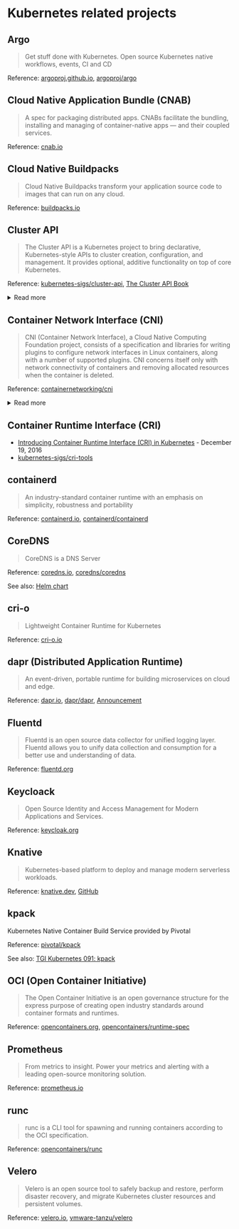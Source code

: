 # Kubernetes related projects

## Argo

> Get stuff done with Kubernetes. Open source Kubernetes native workflows, events, CI and CD

Reference: [argoproj.github.io](https://argoproj.github.io/), [argoproj/argo](https://github.com/argoproj/argo)

## Cloud Native Application Bundle (CNAB)

>  A spec for packaging distributed apps. CNABs facilitate the bundling, installing and managing of container-native apps — and their coupled services.

Reference: [cnab.io](https://cnab.io/)

## Cloud Native Buildpacks

> Cloud Native Buildpacks transform your application source code to images that can run on any cloud. 

Reference: [buildpacks.io](https://buildpacks.io/)

## Cluster API

> The Cluster API is a Kubernetes project to bring declarative, Kubernetes-style APIs to cluster creation, configuration, and management. It provides optional, additive functionality on top of core Kubernetes.

Reference: [kubernetes-sigs/cluster-api](https://github.com/kubernetes-sigs/cluster-api), [The Cluster API Book](https://cluster-api.sigs.k8s.io/)

<details>
  <summary>Read more</summary>
 
  - [Tanzu - The What and the Why of the Cluster API](https://tanzu.vmware.com/content/blog/the-what-and-the-why-of-the-cluster-api) - Mar-14 '19
  - [CNCF Webinar - Commoditise Kubernetes with cluster-api](https://www.cncf.io/webinars/commoditise-kubernetes-with-cluster-api/) - Jun-26 '20
</details>

## Container Network Interface (CNI)

> CNI (Container Network Interface), a Cloud Native Computing Foundation project, consists of a specification and libraries for writing plugins to configure network interfaces in Linux containers, along with a number of supported plugins. CNI concerns itself only with network connectivity of containers and removing allocated resources when the container is deleted.

Reference: [containernetworking/cni](https://github.com/containernetworking/cni)

<details>
  <summary>Read more</summary>
 
  - [containernetworking/plugins](https://github.com/containernetworking/plugins)
  - `kubeadmin` uses CNI as the default network interface mechanism since v1.6.0.
  - [CNCF Blog - CNCF Hosts Container Networking Interface (CNI)](https://www.cncf.io/blog/2017/05/23/cncf-hosts-container-networking-interface-cni/) - May-23 '17
  - [SlideShare - Introduction to the Container Network Interface (CNI)](https://www.slideshare.net/weaveworks/introduction-to-the-container-network-interface-cni) - Sep-01 '17
  - Sample of configuration file:
  
  ```json
  {
    "cniVersion": "0.2.0",
    "name": "mynet",
    "type": "bridge",
    "bridge": "cni0",
    "isGateway": true,
    "ipMasq": true,
    "ipam": {
      "type": "host-local",
      "subnet": "10.22.0.0/16",
      "routes": [
        { "dst": "0.0.0.0/0" }
      ]
    }
  }
  ```
  
</details>

## Container Runtime Interface (CRI)

- [Introducing Container Runtime Interface (CRI) in Kubernetes](https://kubernetes.io/blog/2016/12/container-runtime-interface-cri-in-kubernetes/) - December 19, 2016
- [kubernetes-sigs/cri-tools](https://github.com/kubernetes-sigs/cri-tools)

## containerd

> An industry-standard container runtime with an emphasis on simplicity, robustness and portability

Reference: [containerd.io](https://containerd.io/), [containerd/containerd](https://github.com/containerd/containerd)

## CoreDNS

> CoreDNS is a DNS Server

Reference: [coredns.io](https://coredns.io/), [coredns/coredns](https://github.com/coredns/coredns)

See also: [Helm chart](https://hub.helm.sh/charts/stable/coredns)

## cri-o

> Lightweight Container Runtime for Kubernetes

Reference: [cri-o.io](https://cri-o.io/)

## dapr (Distributed Application Runtime)

> An event-driven, portable runtime for building microservices on cloud and edge.

Reference: [dapr.io](https://dapr.io/), [dapr/dapr](https://github.com/dapr/dapr), [Announcement](https://cloudblogs.microsoft.com/opensource/2019/10/16/announcing-dapr-open-source-project-build-microservice-applications/)

## Fluentd

>  Fluentd is an open source data collector for unified logging layer. Fluentd allows you to unify data collection and consumption for a better use and understanding of data.

Reference: [fluentd.org](https://www.fluentd.org/)

## Keycloack

> Open Source Identity and Access Management for Modern Applications and Services.

Reference: [keycloak.org](https://www.keycloak.org/)

## Knative

> Kubernetes-based platform to deploy and manage modern serverless workloads.

Reference: [knative.dev](https://knative.dev/), [GitHub](https://github.com/knative)

## kpack

Kubernetes Native Container Build Service provided by Pivotal

Reference: [pivotal/kpack](https://github.com/pivotal/kpack)

See also: [TGI Kubernetes 091: kpack](https://www.youtube.com/watch?v=4zkRX9PSJ5k&feature=youtu.be)

## OCI (Open Container Initiative)

> The Open Container Initiative is an open governance structure for the express purpose of creating open industry standards around container formats and runtimes.

Reference: [opencontainers.org](https://opencontainers.org/), [opencontainers/runtime-spec](https://github.com/opencontainers/runtime-spec)

## Prometheus

> From metrics to insight. Power your metrics and alerting with a leading open-source monitoring solution.

Reference: [prometheus.io](https://prometheus.io/)

## runc

> runc is a CLI tool for spawning and running containers according to the OCI specification.

Reference: [opencontainers/runc](https://github.com/opencontainers/runc)

## Velero

> Velero is an open source tool to safely backup and restore, perform disaster recovery, and migrate Kubernetes cluster resources and persistent volumes.

Reference: [velero.io](https://velero.io/), [vmware-tanzu/velero](https://github.com/vmware-tanzu/velero)
